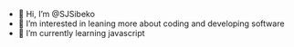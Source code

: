 - 👋 Hi, I’m @SJSibeko
- 👀 I’m interested in leaning more about coding and developing software
- 🌱 I’m currently learning javascript

<!---
SJSibeko/SJSibeko is a ✨ special ✨ repository because its `README.md` (this file) appears on your GitHub profile.
You can click the Preview link to take a look at your changes.
--->
